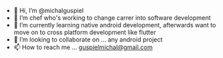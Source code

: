- 👋 Hi, I’m @michalguspiel
- 👀 I’m chef who's working to change carrer into software development
- 🌱 I’m currently learning native android development, afterwards want to move on to cross platform development like flutter 
- 💞️ I’m looking to collaborate on ... any android project
- 📫 How to reach me ... guspielmichal@gmail.com

<!---
michalguspiel/michalguspiel is a ✨ special ✨ repository because its `README.md` (this file) appears on your GitHub profile.
You can click the Preview link to take a look at your changes.
--->
